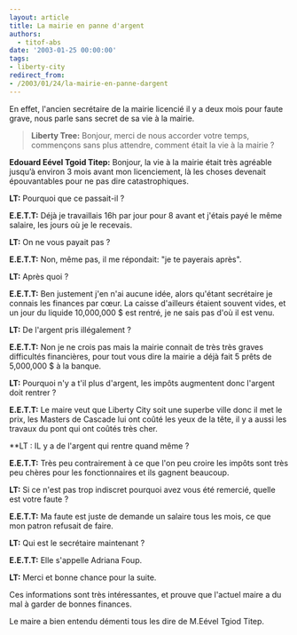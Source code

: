 ```yaml
---
layout: article
title: La mairie en panne d'argent
authors:
  - titof-abs
date: '2003-01-25 00:00:00'
tags:
- liberty-city
redirect_from:
- /2003/01/24/la-mairie-en-panne-dargent
---
```


En effet, l'ancien secrétaire de la mairie licencié il y a deux mois pour faute grave, nous parle sans secret de sa vie à la mairie.

> **Liberty Tree:** Bonjour, merci de nous accorder votre temps, commençons sans plus attendre, comment était la vie à la mairie ?

**Edouard Eével Tgoid Titep:** Bonjour, la vie à la mairie était très agréable jusqu’à environ 3 mois avant mon licenciement, là les choses devenait épouvantables pour ne pas dire catastrophiques.

> 

**LT:** Pourquoi que ce passait-il ?

> 

**E.E.T.T:** Déjà je travaillais 16h par jour pour 8 avant et j'étais payé le même salaire, les jours où je le recevais.

> 

**LT:** On ne vous payait pas ?

> 

**E.E.T.T:** Non, même pas, il me répondait: "je te payerais après".

> 

**LT:** Après quoi ?

> 

**E.E.T.T:** Ben justement j'en n'ai aucune idée, alors qu'étant secrétaire je connais les finances par cœur. La caisse d'ailleurs étaient souvent vides, et un jour du liquide 10,000,000 $ est rentré, je ne sais pas d'où il est venu.

> 

**LT:** De l'argent pris illégalement ?

> 

**E.E.T.T:** Non je ne crois pas mais la mairie connait de très très graves difficultés financières, pour tout vous dire la mairie a déjà fait 5 prêts de 5,000,000 $ à la banque.

> 

**LT:** Pourquoi n'y a t'il plus d'argent, les impôts augmentent donc l'argent doit rentrer ?

> 

**E.E.T.T:** Le maire veut que Liberty City soit une superbe ville donc il met le prix, les Masters de Cascade lui ont coûté les yeux de la tête, il y a aussi les travaux du pont qui ont coûtés très cher.

> 

\*\*LT : IL y a de l'argent qui rentre quand même ?

> 

**E.E.T.T:** Très peu contrairement à ce que l'on peu croire les impôts sont très peu chères pour les fonctionnaires et ils gagnent beaucoup.

> 

**LT:** Si ce n'est pas trop indiscret pourquoi avez vous été remercié, quelle est votre faute ?

> 

**E.E.T.T:** Ma faute est juste de demande un salaire tous les mois, ce que mon patron refusait de faire.

> 

**LT:** Qui est le secrétaire maintenant ?

> 

**E.E.T.T:** Elle s'appelle Adriana Foup.

> 

**LT:** Merci et bonne chance pour la suite.

Ces informations sont très intéressantes, et prouve que l'actuel maire a du mal à garder de bonnes finances.

Le maire a bien entendu démenti tous les dire de M.Eével Tgiod Titep.